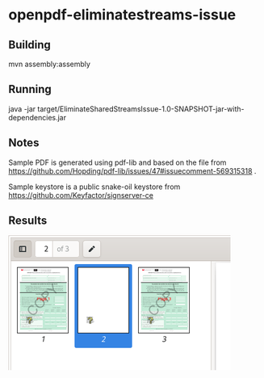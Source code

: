 # openpdf-eliminatestreams-issue


## Building

mvn assembly:assembly

## Running

java -jar target/EliminateSharedStreamsIssue-1.0-SNAPSHOT-jar-with-dependencies.jar

## Notes

Sample PDF is generated using pdf-lib and based on the file from https://github.com/Hopding/pdf-lib/issues/47#issuecomment-569315318 .

Sample keystore is a public snake-oil keystore from https://github.com/Keyfactor/signserver-ce

## Results

![Image of the 3 pages in the problematicly signed PDF](pdflib-duplicated-out-signed1.png)
